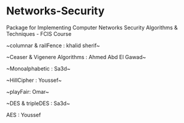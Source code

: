 # Networks-Security
Package for Implementing Computer Networks Security Algorithms &amp; Techniques - FCIS Course

~columnar & railFence : khalid sherif~ 

~Ceaser & Vigenere Algorithms : Ahmed Abd El Gawad~

~Monoalphabetic : Sa3d~

~HillCipher : Youssef~

~playFair: Omar~

~DES & tripleDES : Sa3d~

AES : Youssef
